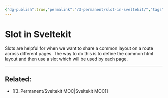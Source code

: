 ```yaml
---
{"dg-publish":true,"permalink":"/3-permanent/slot-in-sveltekit/","tags":["code/sveltekit"],"created":"2023-07-24T14:05:59.467-06:00","updated":"2023-09-05T13:40:43.952-06:00"}
---
```


# Slot in Sveltekit

Slots are helpful for when we want to share a common layout on a route across different pages. The way to do this is to define the common html layout and then use a slot which will be used by each page.

---
## Related:
- [[3_Permanent/Sveltekit MOC\|Sveltekit MOC]]